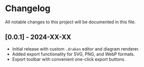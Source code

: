 # Changelog

All notable changes to this project will be documented in this file.

## [0.0.1] - 2024-XX-XX

- Initial release with custom `.drakon` editor and diagram renderer.
- Added export functionality for SVG, PNG, and WebP formats.
- Export toolbar with convenient one-click export buttons.
